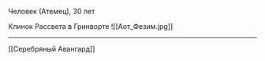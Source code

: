 Человек (Атемец), 30 лет

Клинок Рассвета в Гринворте 
![[Аот_Фезим.jpg]]
____
[[Серебряный Авангард]]



